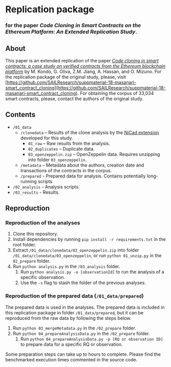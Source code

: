 # Replication package
### for the paper _Code Cloning in Smart Contracts on the Ethereum Platform: An Extended Replication Study_.

## About
This paper is an extended replication of the paper [_Code cloning in smart contracts: a case study on verified contracts from the Ethereum blockchain platform_](https://link.springer.com/article/10.1007/s10664-020-09852-5) by M. Kondo, G. Oliva, Z.M. Jiang, A. Hassan, and O. Mizuno. For the replication package of the original study, please, visit [https://github.com/SAILResearch/suppmaterial-18-masanari-smart_contract_cloning](https://github.com/SAILResearch/suppmaterial-18-masanari-smart_contract_cloning). For obtaining the corpus of 33,034 smart contracts, please, contact the authors of the original study.

## Contents

* `/01_data`
  * `/clonedata` – Results of the clone analysis by the [NiCad extension](https://github.com/eff-kay/nicad6) developed for this study.
    * `01_raw` – Raw results from the analysis.
    * `02_duplicates` – Duplicate data.
    * `03_openzeppelin.zip` – OpenZeppelin data. Requires unzipping into folder `03_openzeppelin`.
  * `/metadata` – Metadata about the authors, creation date and transactions of the contracts in the corpus.
  * `/prepared` - Prepared data for analysis. Contains potentially long-running scripts.
* `/02_analysis` - Analysis scripts.
* `/03_results` - Results.

## Reproduction

### Reproduction of the analyses

1. Clone this repository.
2. Install dependencies by running `pip install -r requirements.txt` in the root folder.
3. Extract `/01_data/clonedata/03_openzeppelin.zip` into folder `/01_data/clonedata/03_openzeppelin`, or run `python 01_unzip.py` in the `02_prepare` folder.
4. Run `python analysis.py` in the `/03_analysis` folder.
   1. Run `python analysis.py -o [observationId]` to run the analysis of a specific observation.
   2. Use the `-s` flag to stash the folder of the previous analyses.

### Reproduction of the prepared data (`/01_data/prepared`)

The prepared data is used in the analyses. The prepared data is included in this replication package in folder `/01_data/prepared`, but it can be reproduced from the raw data by following the steps below.

1. Run `python 03_mergeMetadata.py` in the `/02_prepare` folder.
2. Run `python 04_prepareAnalysisData.py` in the `/02_prepare` folder.
   1. Run `python 04_prepareAnalysisData.py -p [RQ or observation ID]` to prepare data for a specific RQ or observation.

Some preparation steps can take up to hours to complete. Please find the benchmarked execution times commented in the source code.